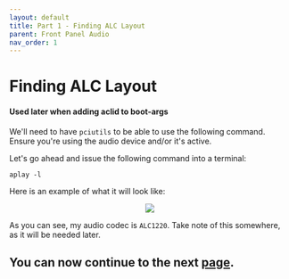 ```yaml
---
layout: default
title: Part 1 - Finding ALC Layout
parent: Front Panel Audio
nav_order: 1
---
```


# Finding ALC Layout
#### Used later when adding aclid to boot-args

We'll need to have ``pciutils`` to be able to use the following command. Ensure you're using the audio device and/or it's active.

Let's go ahead and issue the following command into a terminal:

```
aplay -l
```

Here is an example of what it will look like:

<p align="center">
  <img src="../../../assets/HWCheckALC.png">
</p>

As you can see, my audio codec is ``ALC1220``. Take note of this somewhere, as it will be needed later.

## You can now continue to the next <a href="../02-AddingToVMan">page</a>.